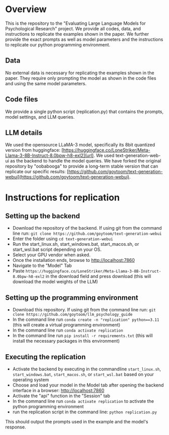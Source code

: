 # Overview
This is the repository to the "Evaluating Large Language Models for Psychological Research" project.
We provide all codes, data, and instructions to replicate the examples shown in the paper. We further provide the exact prompts as well as model parameters and the instructions to replicate our python programming environment.

## Data
No external data is necessary for replicating the examples shown in the paper. They require only prompting the model as shown in the code files and using the same model parameters.

## Code files
We provide a single python script (replication.py) that contains the prompts, model settings, and LLM queries. 

## LLM details
We used the opensource LLaMA-3 model, specifically its 8bit quantized version from huggingface:
[https://huggingface.co/LoneStriker/Meta-Llama-3-8B-Instruct-8.0bpw-h8-exl2](url). We used text-generation-web-ui as the backend to handle the model queries. We have forked the original repository by "oobabooga" to provide a long-term stable version that can replicate our specific results: [https://github.com/goytoom/text-generation-webui](https://github.com/goytoom/text-generation-webui).

# Instructions for replication
## Setting up the backend
- Download the repository of the backend. If using git from the command line run: `git clone https://github.com/goytoom/text-generation-webui`
- Enter the folder using `cd text-generation-webui`
- Run the start_linux.sh, start_windows.bat, start_macos.sh, or start_wsl.bat script depending on your OS.
- Select your GPU vendor when asked.
- Once the installation ends, browse to [http://localhost:7860](url)
- Navigate to the "Model" Tab
- Paste `https://huggingface.co/LoneStriker/Meta-Llama-3-8B-Instruct-8.0bpw-h8-exl2` in the download field and press download (this will download the model weights of the LLM)

## Setting up the programming environment
- Download this repository. If using git from the command line run: `git clone https://github.com/goytoom/llm_psychology_guide`
- In the command line run `conda create -n "replication" python==3.11` (this will create a virtual programming environment)
- In the command line run `conda activate replication`
- In the command line run `pip install -r requirements.txt` (this will install the necessary packages in this environment)

## Executing the replication
- Activate the backend by executing in the commandline `start_linux.sh`, `start_windows.bat`, `start_macos.sh`, or `start_wsl.bat` based on your operating system
- Choose and load your model in the Model tab after opening the backend interface in a browser: [http://localhost:7860](url)
- Activate the "api" function in the "Session" tab
- In the command line run `conda activate replication` to activate the python programming environment
- run the replication script in the command line: `python replication.py`

This should output the prompts used in the example and the model's response.


